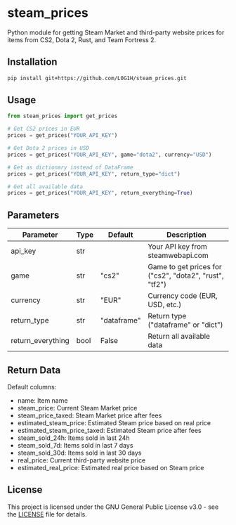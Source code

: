 # steam_prices

Python module for getting Steam Market and third-party website prices for items from CS2, Dota 2, Rust, and Team Fortress 2.

## Installation

```bash
pip install git+https://github.com/L0G1H/steam_prices.git
```

## Usage

```python
from steam_prices import get_prices

# Get CS2 prices in EUR
prices = get_prices("YOUR_API_KEY")

# Get Dota 2 prices in USD
prices = get_prices("YOUR_API_KEY", game="dota2", currency="USD")

# Get as dictionary instead of DataFrame
prices = get_prices("YOUR_API_KEY", return_type="dict")

# Get all available data
prices = get_prices("YOUR_API_KEY", return_everything=True)
```

## Parameters

| Parameter         | Type | Default     | Description                                            |
|-------------------|------|-------------|--------------------------------------------------------|
| api_key           | str  |             | Your API key from steamwebapi.com                      |
| game              | str  | "cs2"       | Game to get prices for ("cs2", "dota2", "rust", "tf2") |
| currency          | str  | "EUR"       | Currency code (EUR, USD, etc.)                         |
| return_type       | str  | "dataframe" | Return type ("dataframe" or "dict")                    |
| return_everything | bool | False       | Return all available data                              |

## Return Data

Default columns:
- name: Item name
- steam_price: Current Steam Market price
- steam_price_taxed: Steam Market price after fees
- estimated_steam_price: Estimated Steam price based on real price
- estimated_steam_price_taxed: Estimated Steam price after fees
- steam_sold_24h: Items sold in last 24h
- steam_sold_7d: Items sold in last 7 days
- steam_sold_30d: Items sold in last 30 days
- real_price: Current third-party website price
- estimated_real_price: Estimated real price based on Steam price

## License

This project is licensed under the GNU General Public License v3.0 - see the [LICENSE](LICENSE) file for details.